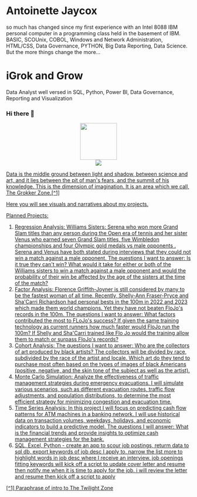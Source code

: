 # Antoinette Jaycox 
so much has changed since my first experience with an Intel 8088 IBM personal computer in a programming class held in the basement of IBM. 
BASIC, SCOUnix, COBOL, Windows and Network Administration, HTML/CSS, Data Governance, PYTHON, Big Data Reporting, Data Science. But the more things change the more...

# **iGrok and Grow**



Data Analyst well versed in SQL, Python, Power BI, Data Governance, Reporting and Visualization


### Hi there 👋

<!--
Here are some ideas to get you started:
- 🤔 I’m looking for help with ...
- 💬 Ask me about ...
-->
<div id = "header" align = "center">
  <img src = "https://media.giphy.com/media/JWuBH9rCO2uZuHBFpm/giphy.gif" width = "100" />
 </div>
<div id = "badges"  align = "center">
  <a href = "https://www.linkedin.com/in/antoinettejaycox/">
   <img src = "https://img.shields.io/badge/LinkedIn-blue?logo=linkedin&logoColor=white&style=for-the-badge">
   </a> <br>
  <a href = "https://komarev.com/ghpvc/?username=iGrokandGrow"/>
   <img src="https://komarev.com/ghpvc/?username=your-github-username&style=flat-square&color=blue" alt=""/>
</div>

Data is the middle ground between light and shadow, between science and art, and it lies between the pit of man's fears, and the summit of his knowledge. This is the dimension of imagination. It is an area which we call, The Grokker Zone.[^1]

Here you will see visuals and narratives about my projects.

Planned Projects:
1. Regression Analysis: Williams Sisters: Serena who won more Grand Slam titles than any person during the Open era of tennis and her sister Venus who earned seven Grand Slam titles, five Wimbledon championships and four Olympic gold medals vs male opponents . Serena and Venus have both stated during interviews that they could not win a match against a male opponent. The questions I want to answer: Is it true they can't win? What would it take for either or both of the Williams sisters to win a match against a male opponent and would the probability of their win be affected by the age of the sisters at the time of the match?
2. Factor Analysis: Florence Griffith-Joyner is still considered by many to be the fastest woman of all time. Recently, Shelly-Ann Fraser-Pryce and Sha'Carri Richardson had personal bests in the 100m  in 2022 and 2023 which made them world champions. Yet they have not beaten FloJo's records in the 100m. The questions I want to answer: What factors contributed the most to FLoJo's success? If given the same training technology as current runners how much faster would FloJo run the 100m? If Shelly and Sha'Carri trained like Flo Jo would the training allow them to match or surpass FloJo's records?
3. Cohort Analysis: The questions I want to answer: Who are the collectors of art produced by black artists? The collectors will be divided by race, subdivided by the race of the artist and locale. Which art do they tend to purchase most often based on the types of images of black Americans (positive, negative, and the skin tone of the subject as well as the artist). 
4. Monte Carlo Simulation: Analyze the effectiveness of traffic management strategies during emergency evacuations. I will simulate various scenarios, such as different evacuation routes, traffic flow adjustments, and population distributions, to determine the most efficient strategy for minimizing congestion and evacuation time.
5. Time Series Analysis: In this project I will focus on predicting cash flow patterns for ATM machines in a banking network. I will use historical data on transaction volumes, weekdays, holidays, and economic indicators to build a predictive model. The questions I will answer: What is the financial trends and provide insights to optimize cash management strategies for the bank.
6. SQL, Excel, Python - create an app to scour job postings, returm data to sql db, export keywords of job desc I apply to, narrow the list more to highlight words in job desc where I receive an interview. job openings fitting keywords will kick off a script to update cover letter and resume then notify me when it is time to apply for the job. i will review the letter and resume then kick off a script to apply

<!--- 🔭 I’m currently working on ...
Insert readme.md from other repos I have. Make project name a link. SQL project, Excel, Monte Carlo Sim, classification, regression, NLP
add images -->


<!--- 🌱 I’m currently learning ... -->


<!-- 📫 How to reach me: ...
- 😄 Pronouns: ...
- ⚡ Fun fact: ...
-->
[^1] Paraphrase of intro to The Twilight Zone

